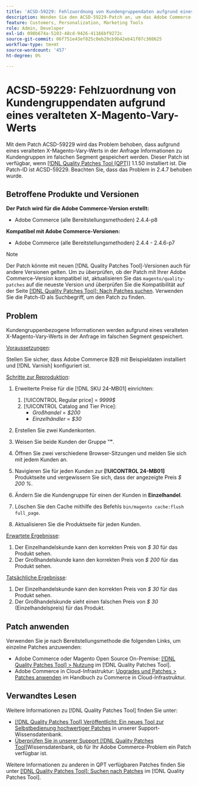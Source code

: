 ```yaml
---
title: 'ACSD-59229: Fehlzuordnung von Kundengruppendaten aufgrund eines veralteten X-Magento-Vary-Werts'
description: Wenden Sie den ACSD-59229-Patch an, um das Adobe Commerce-Problem zu beheben, bei dem Informationen zu Kundengruppen aufgrund eines veralteten X-Magento-Vary-Werts in der Anfrage im falschen Segment gespeichert werden.
feature: Customers, Personalization, Marketing Tools
role: Admin, Developer
exl-id: 090b674a-5103-48cd-9426-41166bf9272c
source-git-commit: 06f751e43ef825c0eb29cb9b42eb41f07c308625
workflow-type: tm+mt
source-wordcount: '457'
ht-degree: 0%

---
```


# ACSD-59229: Fehlzuordnung von Kundengruppendaten aufgrund eines veralteten X-Magento-Vary-Werts

Mit dem Patch ACSD-59229 wird das Problem behoben, dass aufgrund eines veralteten X-Magento-Vary-Werts in der Anfrage Informationen zu Kundengruppen im falschen Segment gespeichert werden. Dieser Patch ist verfügbar, wenn [[!DNL Quality Patches Tool (QPT)]](/help/announcements/adobe-commerce-announcements/magento-quality-patches-released-new-tool-to-self-serve-quality-patches.md) 1.1.50 installiert ist. Die Patch-ID ist ACSD-59229. Beachten Sie, dass das Problem in 2.4.7 behoben wurde.

## Betroffene Produkte und Versionen

**Der Patch wird für die Adobe Commerce-Version erstellt:**

* Adobe Commerce (alle Bereitstellungsmethoden) 2.4.4-p8

**Kompatibel mit Adobe Commerce-Versionen:**

* Adobe Commerce (alle Bereitstellungsmethoden) 2.4.4 - 2.4.6-p7

>[!NOTE]
>
>Der Patch könnte mit neuen [!DNL Quality Patches Tool]-Versionen auch für andere Versionen gelten. Um zu überprüfen, ob der Patch mit Ihrer Adobe Commerce-Version kompatibel ist, aktualisieren Sie das `magento/quality-patches` auf die neueste Version und überprüfen Sie die Kompatibilität auf der Seite [[!DNL Quality Patches Tool]: Nach Patches suchen](https://experienceleague.adobe.com/tools/commerce-quality-patches/index.html). Verwenden Sie die Patch-ID als Suchbegriff, um den Patch zu finden.

## Problem

Kundengruppenbezogene Informationen werden aufgrund eines veralteten X-Magento-Vary-Werts in der Anfrage im falschen Segment gespeichert.

<u>Voraussetzungen</u>:

Stellen Sie sicher, dass Adobe Commerce B2B mit Beispieldaten installiert und [!DNL Varnish] konfiguriert ist.

<u>Schritte zur Reproduktion</u>:

1. Erweiterte Preise für die [!DNL SKU 24-MB01] einrichten:
   1. [!UICONTROL Regular price] = *9999$*
   1. [!UICONTROL Catalog and Tier Price]:
      * *Großhandel* = *$200*
      * *Einzelhändler* = *$30*

1. Erstellen Sie zwei Kundenkonten.
1. Weisen Sie beide Kunden der Gruppe &quot;**&quot;**.
1. Öffnen Sie zwei verschiedene Browser-Sitzungen und melden Sie sich mit jedem Kunden an.
1. Navigieren Sie für jeden Kunden zur **[!UICONTROL 24-MB01]** Produktseite und vergewissern Sie sich, dass der angezeigte Preis *$ 200 %*.
1. Ändern Sie die Kundengruppe für einen der Kunden in **Einzelhandel**.
1. Löschen Sie den Cache mithilfe des Befehls `bin/magento cache:flush full_page`.
1. Aktualisieren Sie die Produktseite für jeden Kunden.

<u>Erwartete Ergebnisse</u>:

1. Der Einzelhandelskunde kann den korrekten Preis von *$ 30* für das Produkt sehen.
1. Der Großhandelskunde kann den korrekten Preis von *$ 200* für das Produkt sehen.

<u>Tatsächliche Ergebnisse</u>:

1. Der Einzelhandelskunde kann den korrekten Preis von *$ 30* für das Produkt sehen.
1. Der Großhandelskunde sieht einen falschen Preis von *$ 30* (Einzelhandelspreis) für das Produkt.

## Patch anwenden

Verwenden Sie je nach Bereitstellungsmethode die folgenden Links, um einzelne Patches anzuwenden:

* Adobe Commerce oder Magento Open Source On-Premise: [[!DNL Quality Patches Tool] > Nutzung](https://experienceleague.adobe.com/docs/commerce-operations/tools/quality-patches-tool/usage.html) im [!DNL Quality Patches Tool].
* Adobe Commerce in Cloud-Infrastruktur: [Upgrades und Patches > Patches anwenden](https://experienceleague.adobe.com/docs/commerce-cloud-service/user-guide/develop/upgrade/apply-patches.html) im Handbuch zu Commerce in Cloud-Infrastruktur.

## Verwandtes Lesen

Weitere Informationen zu [!DNL Quality Patches Tool] finden Sie unter:

* [[!DNL Quality Patches Tool] Veröffentlicht: Ein neues Tool zur Selbstbedienung hochwertiger Patches](/help/announcements/adobe-commerce-announcements/magento-quality-patches-released-new-tool-to-self-serve-quality-patches.md) in unserer Support-Wissensdatenbank.
* [Überprüfen Sie in unserer Support [!DNL Quality Patches Tool]](/help/support-tools/patches-available-in-qpt-tool/check-patch-for-magento-issue-with-magento-quality-patches.md)Wissensdatenbank, ob für Ihr Adobe Commerce-Problem ein Patch verfügbar ist.

Weitere Informationen zu anderen in QPT verfügbaren Patches finden Sie unter [[!DNL Quality Patches Tool]: Suchen nach Patches](https://experienceleague.adobe.com/tools/commerce-quality-patches/index.html) im [!DNL Quality Patches Tool].
